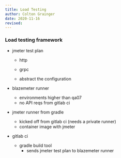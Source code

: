 ```yaml
---
title: Load Testing
author: Colton Grainger
date: 2020-11-16
revised:
---
```


### Load testing framework

- jmeter test plan
    - http 
    - grpc

    - abstract the configuration

- blazemeter runner
    - environments higher than qa07
    - no API reqs from gitlab ci

- jmeter runner from gradle
    - kicked off from gitlab ci (needs a private runner)
    - container image with jmeter

- gitlab ci
    - gradle build tool 
        - sends jmeter test plan to blazemeter runner
